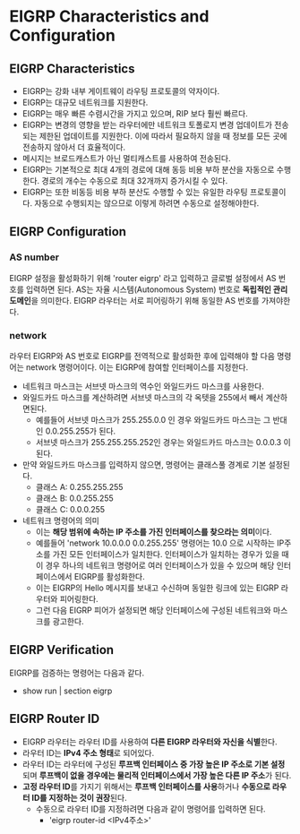 # EIGRP Characteristics and Configuration

## EIGRP Characteristics

- EIGRP는 강화 내부 게이트웨이 라우팅 프로토콜의 약자이다.
- EIGRP는 대규모 네트워크를 지원한다.
- EIGRP는 매우 빠른 수렴시간을 가지고 있으며, RIP 보다 훨씬 빠르다.
- EIGRP는 변경의 영향을 받는 라우터에만 네트워크 토폴로지 변경 업데이트가 전송되는 제한된 업데이트를 지원한다. 이에 따라서 필요하지 않을 때 정보를 모든 곳에 전송하지 않아서 더 효율적이다.
- 메시지는 브로드캐스트가 아닌 멀티캐스트를 사용하여 전송된다.
- EIGRP는 기본적으로 최대 4개의 경로에 대해 동등 비용 부하 분산을 자동으로 수행한다. 경로의 개수는 수동으로 최대 32개까지 증가시킬 수 있다.
- EIGRP는 또한 비동등 비용 부하 분산도 수행할 수 있는 유일한 라우팅 프로토콜이다. 자동으로 수행되지는 않으므로 이렇게 하려면 수동으로 설정해야한다.
## EIGRP Configuration

### AS number

EIGRP 설정을 활성화하기 위해 'router eigrp' 라고 입력하고 글로벌 설정에서 AS 번호를 입력하면 된다. AS는 자율 시스템(Autonomous System) 번호로 **독립적인 관리 도메인**을 의미한다. EIGRP 라우터는 서로 피어링하기 위해 동일한 AS 번호를 가져야한다.

### network

라우터 EIGRP와 AS 번호로 EIGRP를 전역적으로 활성화한 후에 입력해야 할 다음 명령어는 network 명령어이다. 이는 EIGRP에 참여할 인터페이스를 지정한다.

- 네트워크 마스크는 서브넷 마스크의 역수인 와일드카드 마스크를 사용한다.
- 와일드카드 마스크를 계산하려면 서브넷 마스크의 각 옥텟을 255에서 빼서 계산하면된다.
	- 예를들어 서브넷 마스크가 255.255.0.0 인 경우 와일드카드 마스크는 그 반대인 0.0.255.255가 된다.
	- 서브넷 마스크가 255.255.255.252인 경우는 와일드카드 마스크는 0.0.0.3 이 된다.
- 만약 와일드카드 마스크를 입력하지 않으면, 명령어는 클래스풀 경계로 기본 설정된다.
	- 클래스 A: 0.255.255.255
	- 클래스 B: 0.0.255.255
	- 클래스 C: 0.0.0.255
- 네트워크 명령어의 의미
	- 이는 **해당 범위에 속하는 IP 주소를 가진 인터페이스를 찾으라는 의미**이다.
	- 예를들어 'network 10.0.0.0 0.0.255.255' 명령어는 10.0 으로 시작하는 IP주소를 가진 모든 인터페이스가 일치한다. 인터페이스가 일치하는 경우가 있을 때 이 경우 하나의 네트워크 명령어로 여러 인터페이스가 있을 수 있으며 해당 인터페이스에서 EIGRP를 활성화한다. 
	- 이는 EIGRP의 Hello 메시지를 보내고 수신하며 동일한 링크에 있는 EIGRP 라우터와 피어링한다. 
	- 그런 다음 EIGRP 피어가 설정되면 해당 인터페이스에 구성된 네트워크와 마스크를 광고한다.
## EIGRP Verification

EIGRP를 검증하는 명령어는 다음과 같다.

- show run | section eigrp
## EIGRP Router ID

- EIGRP 라우터는 라우터 ID를 사용하여 **다른 EIGRP 라우터와 자신을 식별**한다.
- 라우터 ID는 **IPv4 주소 형태**로 되어있다.
- 라우터 ID는 라우터에 구성된 **루프백 인터페이스 중 가장 높은 IP 주소로 기본 설정**되며 **루프백이 없을 경우에는 물리적 인터페이스에서 가장 높은 다른 IP 주소**가 된다.
- **고정 라우터 ID**를 가지기 위해서는 **루프백 인터페이스를 사용**하거나 **수동으로 라우터 ID를 지정하는 것이 권장**된다.
	- 수동으로 라우터 ID를 지정하려면 다음과 같이 명령어를 입력하면 된다.
		- 'eigrp router-id <IPv4주소>'
